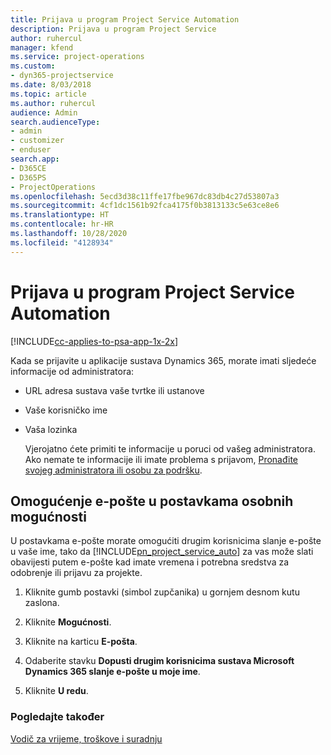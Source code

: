 ```yaml
---
title: Prijava u program Project Service Automation
description: Prijava u program Project Service
author: ruhercul
manager: kfend
ms.service: project-operations
ms.custom:
- dyn365-projectservice
ms.date: 8/03/2018
ms.topic: article
ms.author: ruhercul
audience: Admin
search.audienceType:
- admin
- customizer
- enduser
search.app:
- D365CE
- D365PS
- ProjectOperations
ms.openlocfilehash: 5ecd3d38c11ffe17fbe967dc83db4c27d53807a3
ms.sourcegitcommit: 4cf1dc1561b92fca4175f0b3813133c5e63ce8e6
ms.translationtype: HT
ms.contentlocale: hr-HR
ms.lasthandoff: 10/28/2020
ms.locfileid: "4128934"
---
```

# <a name="sign-in-to-project-service-automation"></a>Prijava u program Project Service Automation

[!INCLUDE[cc-applies-to-psa-app-1x-2x](../includes/cc-applies-to-psa-app-1x-2x.md)]

Kada se prijavite u aplikacije sustava Dynamics 365, morate imati sljedeće informacije od administratora:  
  
- URL adresa sustava vaše tvrtke ili ustanove  
  
- Vaše korisničko ime  
  
- Vaša lozinka  
  
  Vjerojatno ćete primiti te informacije u poruci od vašeg administratora. Ako nemate te informacije ili imate problema s prijavom, [Pronađite svojeg administratora ili osobu za podršku](https://docs.microsoft.com/dynamics365/customerengagement/on-premises/basics/find-administrator-support).  
  
## <a name="set-your-personal-options-to-allow-email"></a>Omogućenje e-pošte u postavkama osobnih mogućnosti  
 U postavkama e-pošte morate omogućiti drugim korisnicima slanje e-pošte u vaše ime, tako da [!INCLUDE[pn_project_service_auto](../includes/pn-project-service-auto.md)] za vas može slati obavijesti putem e-pošte kad imate vremena i potrebna sredstva za odobrenje ili prijavu za projekte.  
  
1.  Kliknite gumb postavki (simbol zupčanika) u gornjem desnom kutu zaslona.  
  
2.  Kliknite **Mogućnosti**.  
  
3.  Kliknite na karticu **E-pošta**.  
  
4.  Odaberite stavku **Dopusti drugim korisnicima sustava Microsoft Dynamics 365 slanje e-pošte u moje ime**.  
  
5.  Kliknite **U redu**.  
  
### <a name="see-also"></a>Pogledajte također  
 [Vodič za vrijeme, troškove i suradnju](../psa/time-expense-collaboration-guide.md)
